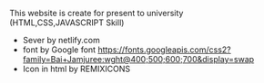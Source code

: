 This website is create for present to university
<br>(HTML,CSS,JAVASCRIPT Skill)

- Sever by netlify.com
- font by Google font https://fonts.googleapis.com/css2?family=Bai+Jamjuree:wght@400;500;600;700&display=swap
- Icon in html by REMIXICONS 
